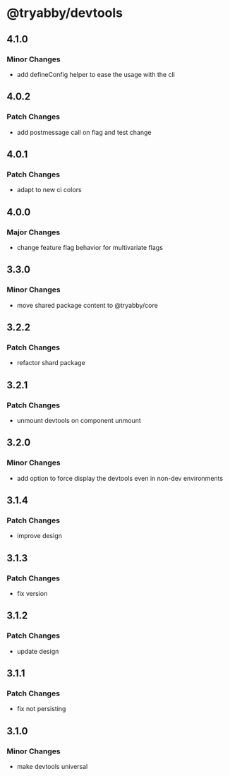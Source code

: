 # @tryabby/devtools

## 4.1.0

### Minor Changes

- add defineConfig helper to ease the usage with the cli

## 4.0.2

### Patch Changes

- add postmessage call on flag and test change

## 4.0.1

### Patch Changes

- adapt to new ci colors

## 4.0.0

### Major Changes

- change feature flag behavior for multivariate flags

## 3.3.0

### Minor Changes

- move shared package content to @tryabby/core

## 3.2.2

### Patch Changes

- refactor shard package

## 3.2.1

### Patch Changes

- unmount devtools on component unmount

## 3.2.0

### Minor Changes

- add option to force display the devtools even in non-dev environments

## 3.1.4

### Patch Changes

- improve design

## 3.1.3

### Patch Changes

- fix version

## 3.1.2

### Patch Changes

- update design

## 3.1.1

### Patch Changes

- fix not persisting

## 3.1.0

### Minor Changes

- make devtools universal
